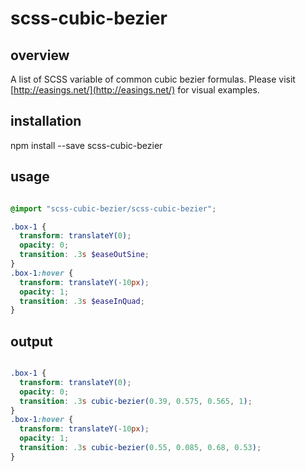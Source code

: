 # scss-cubic-bezier

## overview

A list of SCSS variable of common cubic bezier formulas. Please visit [http://easings.net/](http://easings.net/) for visual examples.

## installation

npm install --save scss-cubic-bezier

## usage

```scss

@import "scss-cubic-bezier/scss-cubic-bezier";

.box-1 {
  transform: translateY(0);
  opacity: 0;
  transition: .3s $easeOutSine;
}
.box-1:hover {
  transform: translateY(-10px);
  opacity: 1;
  transition: .3s $easeInQuad;
}

```

## output

```scss

.box-1 {
  transform: translateY(0);
  opacity: 0;
  transition: .3s cubic-bezier(0.39, 0.575, 0.565, 1);
}
.box-1:hover {
  transform: translateY(-10px);
  opacity: 1;
  transition: .3s cubic-bezier(0.55, 0.085, 0.68, 0.53);
}

```
